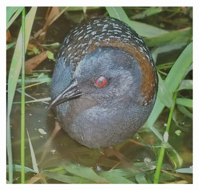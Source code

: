 ![Eastern Black Rail](https://github.com/TheCoffeeHours/Black-Rail-Audio-/blob/main/Black_Rail_Photo.JPG)
